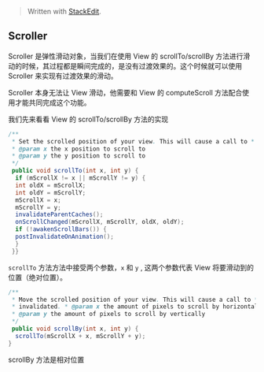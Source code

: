 


> Written with [StackEdit](https://stackedit.io/).

## Scroller

Scroller 是弹性滑动对象，当我们在使用 View 的 scrollTo/scrollBy 方法进行滑动的时候，其过程都是瞬间完成的，是没有过渡效果的。这个时候就可以使用 Scroller 来实现有过渡效果的滑动。

Scroller 本身无法让 View 滑动，他需要和 View 的 computeScroll 方法配合使用才能共同完成这个功能。

我们先来看看 View 的 scrollTo/scrollBy 方法的实现

```java
/**  
 * Set the scrolled position of your view. This will cause a call to * {@link #onScrollChanged(int, int,    	 	int, int)} and the view will be  invalidated. 
 * @param x the x position to scroll to  
 * @param y the y position to scroll to  
 */
 public void scrollTo(int x, int y) {  
  if (mScrollX != x || mScrollY != y) {  
  int oldX = mScrollX;  
  int oldY = mScrollY;  
  mScrollX = x;  
  mScrollY = y;  
  invalidateParentCaches();  
  onScrollChanged(mScrollX, mScrollY, oldX, oldY);  
  if (!awakenScrollBars()) {  
  postInvalidateOnAnimation();  
  }  
 }}
```
`scrollTo` 方法方法中接受两个参数，`x` 和 `y` , 这两个参数代表 View 将要滑动到的位置（绝对位置）。

```java
/**  
 * Move the scrolled position of your view. This will cause a call to * {@link #onScrollChanged(int, int, int, int)} and the view will be  
 * invalidated. * @param x the amount of pixels to scroll by horizontally  
 * @param y the amount of pixels to scroll by vertically  
 */
 public void scrollBy(int x, int y) {  
  scrollTo(mScrollX + x, mScrollY + y);  
}
```
scrollBy 方法是相对位置
<!--stackedit_data:
eyJoaXN0b3J5IjpbODkxODMwMTAyLC0yMDc3MTg4MzU3XX0=
-->